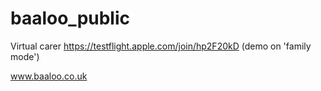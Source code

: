 # baaloo_public
Virtual carer 
https://testflight.apple.com/join/hp2F20kD
(demo on 'family mode')

www.baaloo.co.uk
